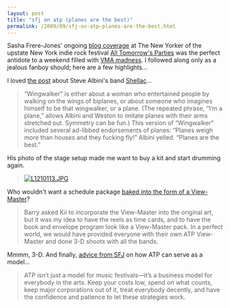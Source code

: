 ```yaml
---
layout: post
title: "sfj on atp (planes are the best)"
permalink: /2009/09/sfj-on-atp-planes-are-the-best.html
---
```


<p>Sasha Frere-Jones' ongoing <a href="http://www.newyorker.com/online/blogs/sashafrerejones/all-tomorrows-parties/">blog coverage</a> at The New Yorker of the upstate New York indie rock festival <a href="http://www.atpfestival.com/">All Tomorrow's Parties</a> was the perfect antidote to a weekend filled with <a href="http://www.mtv.com/videos/misc/435995/taylor-swift-wins-best-female-video.jhtml#id=1620605">VMA madness</a>.  I followed along only as a jealous fanboy should; here are a few highlights...</p>

<p>I loved <a href="http://www.newyorker.com/online/blogs/sashafrerejones/2009/09/shellac.html">the post</a> about Steve Albini's band <a href="http://en.wikipedia.org/wiki/Shellac_(band)">Shellac</a>...  </p>

<blockquote>
  <p>“Wingwalker” is either about a woman who entertained people by walking on the wings of biplanes, or about someone who imagines himself to be that wingwalker, or a plane. (The repeated phrase, “I’m a plane,” allows Albini and Weston to imitate planes with their arms stretched out. Symmetry can be fun.) This version of “Wingwalker” included several ad-libbed endorsements of planes: “Planes weigh more than houses and they fucking fly!” Albini yelled. “Planes are the best.” </p>
</blockquote>

<p>His photo of the stage setup made me want to buy a kit and start drumming again.</p>

<blockquote>
  <p><a style="display: inline;" href="http://www.newyorker.com/online/blogs/sashafrerejones/2009/09/shellac.html"><img class="at-xid-6a00d8341c4f5f53ef0120a56e7ec3970b" alt="L1210113.JPG" src="https://sippey.typepad.com/.a/6a00d8341c4f5f53ef0120a56e7ec3970b-500wi"  /></a></p>
</blockquote>

<p>Who wouldn't want a schedule package <a href="http://www.newyorker.com/online/blogs/sashafrerejones/2009/09/viewfinder.html">baked into the form of a View-Master</a>?</p>

<blockquote>
  <p>Barry asked Kii to incorporate the View-Master into the original art, but it was my idea to have the reels as time cards, and to have the book and envelope program look like a View-Master pack. In a perfect world, we would have provided everyone with their own ATP View-Master and done 3-D shoots with all the bands.</p>
</blockquote>

<p>Mmmm, 3-D.  And finally, <a href="http://www.newyorker.com/online/blogs/sashafrerejones/2009/09/all-yesterdays-parties.html">advice from SFJ</a> on how ATP can serve as a model...</p>

<blockquote>
  <p>ATP isn’t just a model for music festivals—it’s a business model for everybody in the arts. Keep your costs low, spend on what counts, keep major corporations out of it, treat everybody decently, and have the confidence and patience to let these strategies work.</p>
</blockquote>



